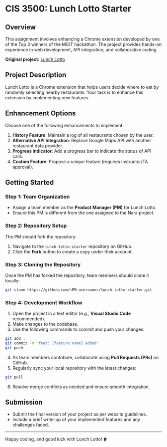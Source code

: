 # CIS 3500: Lunch Lotto Starter

## Overview
This assignment involves enhancing a Chrome extension developed by one of the Top 3 winners of the MCIT hackathon. The project provides hands-on experience in web development, API integration, and collaborative coding.

**Original project:** [Lunch Lotto](https://github.com/jessie-sr/lunch-lotto)

## Project Description
Lunch Lotto is a Chrome extension that helps users decide where to eat by randomly selecting nearby restaurants. Your task is to enhance this extension by implementing new features.

## Enhancement Options
Choose one of the following enhancements to implement:

1. **History Feature**: Maintain a log of all restaurants chosen by the user.
2. **Alternative API Integration**: Replace Google Maps API with another restaurant data provider.
3. **Progress Indicator**: Add a progress bar to indicate the status of API calls.
4. **Custom Feature**: Propose a unique feature (requires instructor/TA approval).

## Getting Started

### Step 1: Team Organization
- Assign a team member as the **Product Manager (PM)** for Lunch Lotto.
- Ensure this PM is different from the one assigned to the Nara project.

### Step 2: Repository Setup
The PM should fork the repository:
1. Navigate to the `lunch-lotto-starter` repository on GitHub.
2. Click the **Fork** button to create a copy under their account.

### Step 3: Cloning the Repository
Once the PM has forked the repository, team members should clone it locally:
```sh
git clone https://github.com/<PM-username>/lunch-lotto-starter.git
```

### Step 4: Development Workflow
1. Open the project in a text editor (e.g., **Visual Studio Code** recommended).
2. Make changes to the codebase.
3. Use the following commands to commit and push your changes:

```sh
git add .
git commit -m "feat: [feature name] added"
git push
```

4. As team members contribute, collaborate using **Pull Requests (PRs)** on GitHub.
5. Regularly sync your local repository with the latest changes:

```sh
git pull
```

6. Resolve merge conflicts as needed and ensure smooth integration.

## Submission
- Submit the final version of your project as per website guidelines.
- Include a brief write-up of your implemented features and any challenges faced.

---
Happy coding, and good luck with Lunch Lotto! 🍀
